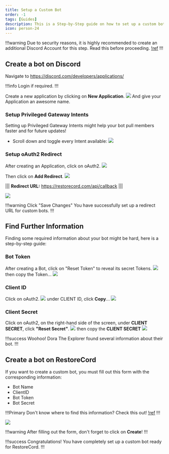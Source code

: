 ```yaml
---
title: Setup a Custom Bot
order: -1
tags: [Guides]
description: This is a Step-by-Step guide on how to set up a custom bot ready for RestoreCord
icon: person-24
---
```


!!!warning
Due to security reasons, it is highly recommended to create an additional Discord Account for this step. 
Read this before proceeding.
[!ref](/guides/secure-your-bot/#security-checklist)
!!!

## Create a bot on Discord
Navigate to https://discord.com/developers/applications/

!!!info
Login if required.
!!!

Create a new application by clicking on **New Application**.
![](../static/SetupACustomBot/createApplication/image-002.jpg)
And give your Application an awesome name.

### Setup Privileged Gateway Intents
Setting up Privileged Gateway Intents might help your bot pull members faster and for future updates! 

- Scroll down and toggle every Intent available:
![](../static/SetupACustomBot/setupIntents/image1.png)

### Setup oAuth2 Redirect
After creating an Application, click on oAuth2.
![](../static/SetupACustomBot/setupRedirect/image-003.jpg)

Then click on **Add Redirect**.
![](../static/SetupACustomBot/setupRedirect/image-004.jpg)

||| **Redirect URL:**
    https://restorecord.com/api/callback
|||

![](../static/SetupACustomBot/setupRedirect/image-005.jpg)

!!!warning Click "Save Changes"
You have successfully set up a redirect URL for custom bots.
!!!

## Find Further Information
Finding some required information about your bot might be hard, here is a step-by-step guide:

### Bot Token
After creating a Bot, click on "Reset Token" to reveal its secret Tokens.
![](../static/SetupACustomBot/FindInformation/image-002.jpg)
then copy the Token...
![](../static/SetupACustomBot/FindInformation/image-004.jpg)

### Client ID
Click on oAuth2.
![](../static/SetupACustomBot/FindInformation/image-005.jpg)
under CLIENT ID, click **Copy**...
![](../static/SetupACustomBot/FindInformation/image-006.jpg)

### Client Secret
Click on oAuth2, on the right-hand side of the screen, under **CLIENT SECRET**, click **"Reset Secret"**.
![](../static/SetupACustomBot/FindInformation/image-007.jpg)
then copy the **CLIENT SECRET**
![](../static/SetupACustomBot/FindInformation/image-009.jpg)

!!!success Woohoo!
Dora The Explorer found several information about their bot.
!!!


## Create a bot on RestoreCord

If you want to create a custom bot, you must fill out this form with the corresponding information:

- Bot Name
- ClientID
- Bot Token
- Bot Secret

!!!Primary Don't know where to find this information? Check this out!
[!ref](/guides/create-a-custom-bot/#find-further-information)
!!!

![](../static/SetupACustomBot/CreateABotOnRestorecord/image-001.png)

!!!warning
After filling out the form, don't forget to click on **Create**!
!!!

!!!success Congratulations!
You have completely set up a custom bot ready for RestoreCord.
!!!